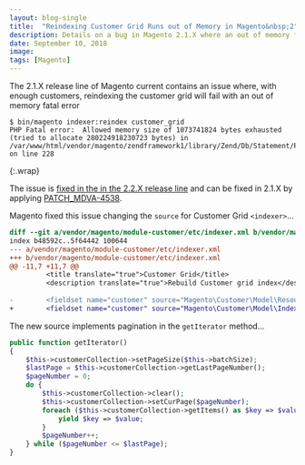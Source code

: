 ```yaml
---
layout: blog-single
title:  "Reindexing Customer Grid Runs out of Memory in Magento&nbsp;2"
description: Details on a bug in Magento 2.1.X where an out of memory fatal error occurs when reindexing the customer grid
date: September 10, 2018
image: 
tags: [Magento]
---
```


The 2.1.X release line of Magento current contains an issue where, with enough customers, reindexing the customer grid will fail with an out of memory fatal error

```
$ bin/magento indexer:reindex customer_grid
PHP Fatal error:  Allowed memory size of 1073741824 bytes exhausted (tried to allocate 280224918230723 bytes) in /var/www/html/vendor/magento/zendframework1/library/Zend/Db/Statement/Pdo.php on line 228
```
{:.wrap}

The issue is [fixed in the in the 2.2.X release line](https://github.com/magento/magento2/commit/6d98e2a57059ef75d9d0dd0585b84bb33953e107) and can be fixed in 2.1.X by applying [PATCH_MDVA-4538](https://gist.github.com/mpchadwick/a627b4fe6e5299cd3e8f1fdf57cf9b6c).

<!-- excerpt_separator -->

Magento fixed this issue changing the `source` for Customer Grid `<indexer>`...

```diff
diff --git a/vendor/magento/module-customer/etc/indexer.xml b/vendor/magento/module-customer/etc/indexer.xml
index b48592c..5f64442 100644
--- a/vendor/magento/module-customer/etc/indexer.xml
+++ b/vendor/magento/module-customer/etc/indexer.xml
@@ -11,7 +11,7 @@
         <title translate="true">Customer Grid</title>
         <description translate="true">Rebuild Customer grid index</description>
 
-        <fieldset name="customer" source="Magento\Customer\Model\ResourceModel\Customer\Collection"
+        <fieldset name="customer" source="Magento\Customer\Model\Indexer\Source"
```

The new source implements pagination in the `getIterator` method...

```php
public function getIterator()
{
    $this->customerCollection->setPageSize($this->batchSize);
    $lastPage = $this->customerCollection->getLastPageNumber();
    $pageNumber = 0;
    do {
        $this->customerCollection->clear();
        $this->customerCollection->setCurPage($pageNumber);
        foreach ($this->customerCollection->getItems() as $key => $value) {
            yield $key => $value;
        }
        $pageNumber++;
    } while ($pageNumber <= $lastPage);
}
```


